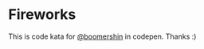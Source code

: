 
# Fireworks

This is code kata for [@boomershin](http://codepen.io/boomershin/pen/ByLVPO) in codepen.
Thanks :)
